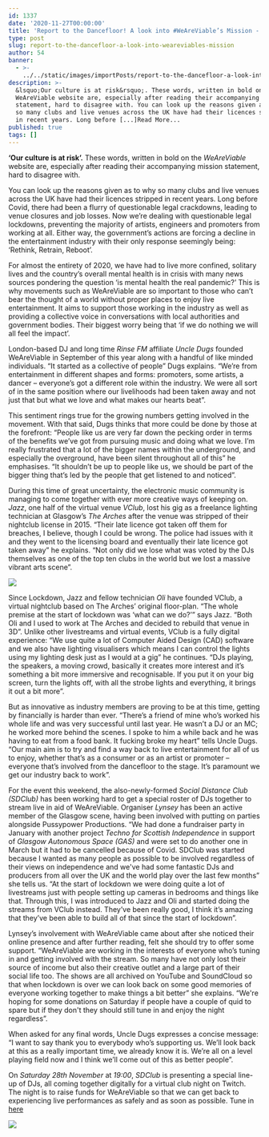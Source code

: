```yaml
---
id: 1337
date: '2020-11-27T00:00:00'
title: 'Report to the Dancefloor! A look into #WeAreViable’s Mission - Loose Lips'
type: post
slug: report-to-the-dancefloor-a-look-into-weareviables-mission
author: 54
banner:
  - >-
    ../../static/images/importPosts/report-to-the-dancefloor-a-look-into-weareviables-mission/image1337.jpeg
description: >-
  &lsquo;Our culture is at risk&rsquo;. These words, written in bold on the
  WeAreViable website are, especially after reading their accompanying mission
  statement, hard to disagree with. You can look up the reasons given as to why
  so many clubs and live venues across the UK have had their licences stripped
  in recent years. Long before [...]Read More...
published: true
tags: []
---
```

**‘Our culture is at risk’.** These words, written in bold on the _WeAreViable_ website are, especially after reading their accompanying mission statement, hard to disagree with.

You can look up the reasons given as to why so many clubs and live venues across the UK have had their licences stripped in recent years. Long before Covid, there had been a flurry of questionable legal crackdowns, leading to venue closures and job losses. Now we’re dealing with questionable legal lockdowns, preventing the majority of artists, engineers and promoters from working at all. Either way, the government’s actions are forcing a decline in the entertainment industry with their only response seemingly being: ‘Rethink, Retrain, Reboot’.

For almost the entirety of 2020, we have had to live more confined, solitary lives and the country’s overall mental health is in crisis with many news sources pondering the question ‘is mental health the real pandemic?’ This is why movements such as WeAreViable are so important to those who can’t bear the thought of a world without proper places to enjoy live entertainment. It aims to support those working in the industry as well as providing a collective voice in conversations with local authorities and government bodies. Their biggest worry being that ‘if we do nothing we will all feel the impact’.

London-based DJ and long time _Rinse FM_ affiliate _Uncle Dugs_ founded WeAreViable in September of this year along with a handful of like minded individuals. “It started as a collective of people” Dugs explains. “We’re from entertainment in different shapes and forms: promoters, some artists, a dancer – everyone’s got a different role within the industry. We were all sort of in the same position where our livelihoods had been taken away and not just that but what we love and what makes our hearts beat”.

This sentiment rings true for the growing numbers getting involved in the movement. With that said, Dugs thinks that more could be done by those at the forefront: “People like us are very far down the pecking order in terms of the benefits we’ve got from pursuing music and doing what we love. I’m really frustrated that a lot of the bigger names within the underground, and especially the overground, have been silent throughout all of this” he emphasises. “It shouldn’t be up to people like us, we should be part of the bigger thing that’s led by the people that get listened to and noticed”.

During this time of great uncertainty, the electronic music community is managing to come together with ever more creative ways of keeping on. _Jazz_, one half of the virtual venue _VClub_, lost his gig as a freelance lighting technician at Glasgow’s _The Arches_ after the venue was stripped of their nightclub license in 2015. “Their late licence got taken off them for breaches, I believe, though I could be wrong. The police had issues with it and they went to the licensing board and eventually their late licence got taken away” he explains. “Not only did we lose what was voted by the DJs themselves as one of the top ten clubs in the world but we lost a massive vibrant arts scene”.

![](/wp-content/uploads/live/img/wysiwyg/5fc12b4ee8e63.jpg)

Since Lockdown, Jazz and fellow technician _Oli_ have founded VClub, a virtual nightclub based on The Arches’ original floor-plan. “The whole premise at the start of lockdown was ‘what can we do?’” says Jazz. “Both Oli and I used to work at The Arches and decided to rebuild that venue in 3D”. Unlike other livestreams and virtual events, VClub is a fully digital experience: “We use quite a lot of Computer Aided Design (CAD) software and we also have lighting visualisers which means I can control the lights using my lighting desk just as I would at a gig” he continues. “DJs playing, the speakers, a moving crowd, basically it creates more interest and it’s something a bit more immersive and recognisable. If you put it on your big screen, turn the lights off, with all the strobe lights and everything, it brings it out a bit more”.

But as innovative as industry members are proving to be at this time, getting by financially is harder than ever. “There’s a friend of mine who’s worked his whole life and was very successful until last year. He wasn’t a DJ or an MC; he worked more behind the scenes. I spoke to him a while back and he was having to eat from a food bank. It fucking broke my heart” tells Uncle Dugs. “Our main aim is to try and find a way back to live entertainment for all of us to enjoy, whether that’s as a consumer or as an artist or promoter – everyone that’s involved from the dancefloor to the stage. It’s paramount we get our industry back to work”.

For the event this weekend, the also-newly-formed _Social Distance Club (SDClub)_ has been working hard to get a special roster of DJs together to stream live in aid of WeAreViable. Organiser _Lynsey_ has been an active member of the Glasgow scene, having been involved with putting on parties alongside Pussypower Productions. “We had done a fundraiser party in January with another project _Techno for Scottish Independence_ in support of _Glasgow Autonomous Space (GAS)_ and were set to do another one in March but it had to be cancelled because of Covid. SDClub was started because I wanted as many people as possible to be involved regardless of their views on independence and we've had some fantastic DJs and producers from all over the UK and the world play over the last few months” she tells us. “At the start of lockdown we were doing quite a lot of livestreams just with people setting up cameras in bedrooms and things like that. Through this, I was introduced to Jazz and Oli and started doing the streams from VClub instead. They’ve been really good, I think it’s amazing that they’ve been able to build all of that since the start of lockdown”.

Lynsey’s involvement with WeAreViable came about after she noticed their online presence and after further reading, felt she should try to offer some support. “WeAreViable are working in the interests of everyone who’s tuning in and getting involved with the stream. So many have not only lost their source of income but also their creative outlet and a large part of their social life too. The shows are all archived on YouTube and SoundCloud so that when lockdown is over we can look back on some good memories of everyone working together to make things a bit better” she explains. “We're hoping for some donations on Saturday if people have a couple of quid to spare but if they don't they should still tune in and enjoy the night regardless”.

When asked for any final words, Uncle Dugs expresses a concise message: “I want to say thank you to everybody who’s supporting us. We’ll look back at this as a really important time, we already know it is. We’re all on a level playing field now and I think we’ll come out of this as better people”.

On _Saturday 28th November_ at _19:00_, _SDClub_ is presenting a special line-up of DJs, all coming together digitally for a virtual club night on Twitch. The night is to raise funds for WeAreViable so that we can get back to experiencing live performances as safely and as soon as possible. Tune in [here](http://www.twitch.tv/veeclub)

![](/wp-content/uploads/live/img/wysiwyg/5fc12c122d577.jpg)